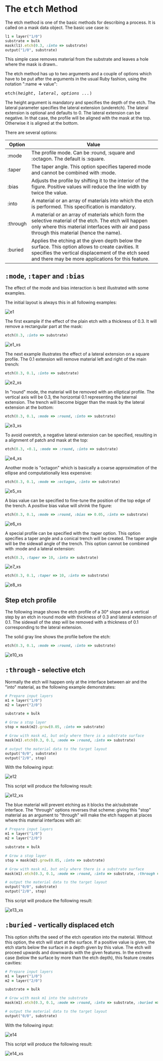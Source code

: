 # The <tt>etch</tt> Method

The etch method is one of the basic methods for describing a process. It is called on a mask data object. The basic use case is:

```ruby
l1 = layer("1/0")
substrate = bulk
mask(l1).etch(0.3, :into => substrate)
output("1/0", substrate)
```

This simple case removes material from the substrate and leaves a hole where the mask is drawn.. 

The etch method has up to two arguments and a couple of options which have to be put after the arguments in the usual Ruby fashion, using the notation ":name => value":

<tt>etch(<i>height</i>, <i>lateral</i>, <i>options ...</i>)</tt>

The height argument is mandatory and specifies the depth of the etch. The lateral parameter specifies the lateral extension (underetch). The lateral extension is optional and defaults to 0. The lateral extension can be negative. In that case, the profile will be aligned with the mask at the top. Otherwise it is aligned at the bottom.

There are several options:

| Option | Value       |
| ------ | ----------- |
| :mode  | The profile mode. Can be :round, :square and :octagon. The default is :square. |
| :taper | The taper angle. This option specifies tapered mode and cannot be combined with :mode. |
| :bias  | Adjusts the profile by shifting it to the interior of the figure. Positive values will reduce the line width by twice the value. |
| :into  | A material or an array of materials into which the etch is performed. This specification is mandatory. |
| :through | A material or an array of materials which form the selective material of the etch. The etch will happen only where this material interfaces with air and pass through this material (hence the name). |
| :buried | Applies the etching at the given depth below the surface. This option allows to create cavities. It specifies the vertical displacement of the etch seed and there may be more applications for this feature. |

## <tt>:mode</tt>, <tt>:taper</tt> and <tt>:bias</tt> 

The effect of the mode and bias interaction is best illustrated with some examples.

The initial layout is always this in all following examples:

![e1](e1.png)

The first example if the effect of the plain etch with a thickness of 0.3. It will remove a rectangular part at the mask:

```ruby
etch(0.3, :into => substrate)
```

![e1_xs](e1_xs.png)

The next example illustrates the effect of a lateral extension on a square profile. The 0.1 extension will remove material left and right of the main trench:

```ruby
etch(0.3, 0.1, :into => substrate)
```

![e2_xs](e2_xs.png)

In "round" mode, the material will be removed with an elliptical profile. The vertical axis will be 0.3, the horizontal 0.1 representing the laternal extension. The trench will become bigger than the mask by the lateral extension at the bottom:

```ruby
etch(0.3, 0.1, :mode => :round, :into => substrate)
```

![e3_xs](e3_xs.png)

To avoid overetch, a negative lateral extension can be specified, resulting in a alignment of patch and mask at the top:

```ruby
etch(0.3, -0.1, :mode => :round, :into => substrate)
```

![e4_xs](e4_xs.png)

Another mode is "octagon" which is basically a coarse approximation of the ellipse and computationally less expensive:

```ruby
etch(0.3, 0.1, :mode => :octagon, :into => substrate)
```

![e5_xs](e5_xs.png)

A bias value can be specified to fine-tune the position of the top edge of the trench. A *positive* bias value will *shrink* the figure:

```ruby
etch(0.3, 0.1, :mode => :round, :bias => 0.05, :into => substrate)
```

![e6_xs](e6_xs.png)

A special profile can be specified with the :taper option. This option specifies a taper angle and a conical trench will be created. The taper angle will be the sidewall angle of the trench. This option cannot be combined with :mode and a lateral extension:

```ruby
etch(0.3, :taper => 10, :into => substrate)
```

![e7_xs](e7_xs.png)

```ruby
etch(0.3, 0.1, :taper => 10, :into => substrate)
```

![e8_xs](e8_xs.png)

## Step etch profile

The following image shows the etch profile of a 30° slope and a vertical step by an etch in round mode with thickness of 0.3 and lateral extension of 0.1. The sidewall of the step will be removed with a thickness of 0.1 corresponding to the lateral extension.

The solid gray line shows the profile before the etch:

```ruby
etch(0.3, 0.1, :mode => :round, :into => substrate)
```

![e10_xs](e10_xs.png)

## <tt>:through</tt> - selective etch 

Normally the etch will happen only at the interface between air and the "into" material, as the following example demonstrates:

```ruby
# Prepare input layers
m1 = layer("1/0")
m2 = layer("2/0")

substrate = bulk

# Grow a stop layer
stop = mask(m2).grow(0.05, :into => substrate)

# Grow with mask m1, but only where there is a substrate surface
mask(m1).etch(0.3, 0.1, :mode => :round, :into => substrate)

# output the material data to the target layout
output("0/0", substrate)
output("2/0", stop)
```

With the following input:

![e12](e12.png)

This script will produce the following result:

![e12_xs](e12_xs.png)


The blue material will prevent etching as it blocks the air/substrate interface. The "through" options reverses that scheme: giving this "stop" material as an argument to "through" will make the etch happen at places where this material interfaces with air:

```ruby
# Prepare input layers
m1 = layer("1/0")
m2 = layer("2/0")

substrate = bulk

# Grow a stop layer
stop = mask(m2).grow(0.05, :into => substrate)

# Grow with mask m1, but only where there is a substrate surface
mask(m1).etch(0.3, 0.1, :mode => :round, :into => substrate, :through => stop)

# output the material data to the target layout
output("0/0", substrate)
output("2/0", stop)
```

This script will produce the following result:

![e13_xs](e13_xs.png)

## <tt>:buried</tt> - vertically displaced etch

This option shifts the seed of the etch operation into the material. Without this option, the etch will start at the surface. If a positive value is given, the etch starts below the surface in a depth given by this value. The etch will proceed upwards and downwards with the given features. In the extreme case (below the surface by more than the etch depth), this feature creates cavities:

```ruby
# Prepare input layers
m1 = layer("1/0")
m2 = layer("2/0")

substrate = bulk

# Grow with mask m1 into the substrate
mask(m1).etch(0.3, 0.1, :mode => :round, :into => substrate, :buried => 0.4)

# output the material data to the target layout
output("0/0", substrate)
```

With the following input:

![e14](e14.png)

This script will produce the following result:

![e14_xs](e14_xs.png)

